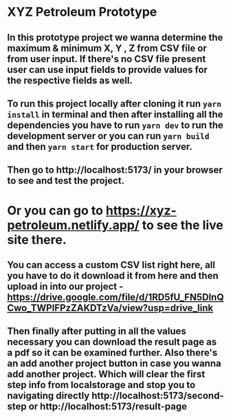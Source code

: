 

# XYZ Petroleum Prototype

## In this prototype project we wanna determine the maximum & minimum X, Y , Z from CSV file or from user input. If there's no CSV file present user can use input fields to provide values for the respective fields as well.

## To run this project locally after cloning it run ```yarn install``` in terminal and then after installing all the dependencies you have to run ```yarn dev``` to run the development server or you can run ```yarn build``` and then ```yarn start``` for production server.

## Then go to http://localhost:5173/ in your browser to see and test the project.

# Or you can go to https://xyz-petroleum.netlify.app/ to see the live site there.

## You can access a custom CSV list right here, all you have to do it download it from here and then upload in into our project - https://drive.google.com/file/d/1RD5fU_FN5DlnQCwo_TWPIFPzZAKDTzVa/view?usp=drive_link

## Then finally after putting in all the values necessary you can download the result page as a pdf so it can be examined further. Also there's an add another project button in case you wanna add another project. Which will clear the first step info from localstorage and stop you to navigating directly http://localhost:5173/second-step or http://localhost:5173/result-page
